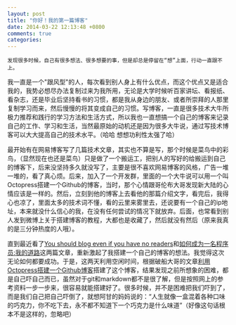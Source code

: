 ```yaml
---
layout: post
title: "你好！我的第一篇博客"
date: 2014-03-22 12:13:48 +0800
comments: true
categories: 
---
```


    发现很多时候，自己有很多想法、很多想要的事，但是却总是停留在“想”上面，行动一直跟不上。
   
我一直是一个"跟风型"的人，每次看到别人身上有什么优点，而这个优点又是适合我的，我势必想尽办法复制过来为我所用，无论是大学时候听百家讲坛、看报纸、看杂志，还是毕业后坚持看书的习惯，都是我从身边的朋友、或者所崇拜的人那里复制学习而来，然后慢慢的将其变成自己的习惯。写博客，一直是很多技术大牛所极力推荐和践行的学习方法和生活方式，所以我也一直想搞一个自己的博客来记录自己的工作、学习和生活，当然最原始的动机还是因为很多大牛说，通过写技术博客可以大大提高自己的技术水平。（哈哈 想想功利性太强了哈）

最开始有在网易博客写了几篇技术文章，其实也不算是写，那个时候是菜鸟中的彩鸟，（显然现在也还是菜鸟）只是做了一个搬运工，把别人的写好的给搬运到自己的博客下，后来没坚持多久就没写了，主要是很不喜欢网易博客的风格，广告一堆一堆的，看了真心烦。后来，加入了一个开发群，里面的一个大牛说可以用一个叫Octopress搭建一个Github的博客，当时，那个心情跟哥伦布大哥发现新大陆的心情应该是一样的。然后，立刻到他的博客上去看他的那篇介绍文字，看完后，我得心也凉了，里面太多的技术词不懂，看的云里来雾里去，还说要有一个自己的ip地址，本来就没什么信心的我，在没有任何尝试的情况下就放弃。后面，也常看到别人发到微博上关于搭建博客的教程，大都也是收藏了，然后就没有然后（原来我真的是三分钟热度的人哦）。

直到最近看了[You should blog even if you have no readers](http://nathanmarz.com/blog/you-should-blog-even-if-you-have-no-readers.html)和[如何成为一名程序员:我的道路](http://www.vaikan.com/developer-road-the-list/)这两篇文章，重新激起了我搭建一个自己的博客的想法。我觉得这次无论如何都要成功。于是，这两天利用空闲时间，根据破船大哥的文章[利用Octopress搭建一个Github博客](http://beyondvincent.com/blog/2013/08/03/108-creating-a-github-blog-using-octopress/)搭建了这个博客，结果发现之前所想象的困难，都是自己吓自己而已，虽然对于git和markdown都不是很了解，但是按照网上的参考资料一步一步来，很容易就能搭建好了。很多时候，并不是困难把我们吓到了，而是我们自己把自己吓倒了，就想阿甘的妈妈说的：“人生就像一盒混着各种口味的巧克力，你不吃下去，永不都不知道下一个巧克力是什么味道”（好像这句话根本不是这样的，忽略吧）

